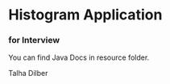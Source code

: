 # Histogram Application 
### for Interview

You can find Java Docs in resource folder.

Talha Dilber
